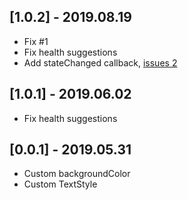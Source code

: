 ## [1.0.2] - 2019.08.19
* Fix #1
* Fix health suggestions
* Add stateChanged callback, [issues 2](https://github.com/chinabrant/popup_menu/issues/2)

## [1.0.1] - 2019.06.02
* Fix health suggestions

## [0.0.1] - 2019.05.31

* Custom backgroundColor
* Custom TextStyle
